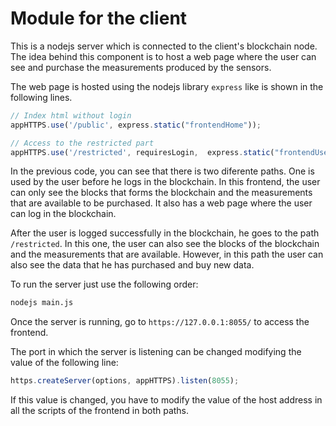 # Module for the client
This is a nodejs server which is connected to the client's blockchain node. The idea behind this component is to host a web page where the user can see and purchase the measurements produced by the sensors.

The web page is hosted using the nodejs library ```express``` like is shown in the following lines.

````Javascript
// Index html without login
appHTTPS.use('/public', express.static("frontendHome"));

// Access to the restricted part
appHTTPS.use('/restricted', requiresLogin,  express.static("frontendUser"));
````

In the previous code, you can see that there is two diferente paths. One is used by the user before he logs in the blockchain.  In this frontend, the user can only see the blocks that forms the blockchain and the measurements that are available to be purchased. It also has a web page where the user can log in the blockchain.

After the user is logged successfully in the blockchain, he goes to the path ````/restricted````. In this one, the user can also see the blocks of the blockchain and the measurements that are available. However, in this path the user can also see the data that he has purchased and buy new data.


To run the server just use the following order:
```Bash
nodejs main.js 
```

Once the server is running, go to `https://127.0.0.1:8055/` to access the frontend.

The port in which the server is listening can be changed modifying the value of the following line:
```javascript
https.createServer(options, appHTTPS).listen(8055);
```

If this value is changed, you have to modify the value of the host address in all the scripts of the frontend in both paths.